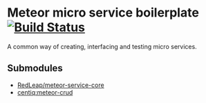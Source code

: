 # Meteor micro service boilerplate [![Build Status](https://travis-ci.org/RedLeap/meteor-service-boilerplate.svg?branch=master)](https://travis-ci.org/RedLeap/meteor-service-boilerplate)

A common way of creating, interfacing and testing micro services.

## Submodules
 - [RedLeap/meteor-service-core](https://github.com/RedLeap/meteor-service-core)
 - [centiq:meteor-crud](https://github.com/Centiq/meteor-crud)
